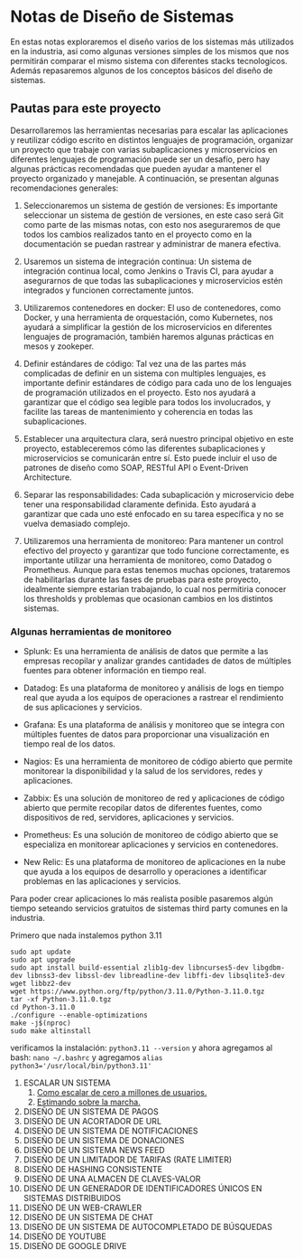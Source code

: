 # Notas de Diseño de Sistemas

En estas notas exploraremos el diseño varios de los sistemas más utilizados en la industria, asi como algunas versiones simples de los mismos que nos permitirán comparar el mismo sistema con diferentes stacks tecnologicos. Además repasaremos algunos de los conceptos básicos del diseño de sistemas.

## Pautas para este proyecto

Desarrollaremos las herramientas necesarias para escalar las aplicaciones y reutilizar código escrito en distintos lenguajes de programación, organizar un proyecto que trabaje con varias subaplicaciones y microservicios en diferentes lenguajes de programación puede ser un desafío, pero hay algunas prácticas recomendadas que pueden ayudar a mantener el proyecto organizado y manejable. A continuación, se presentan algunas recomendaciones generales:

1. Seleccionaremos un sistema de gestión de versiones: Es importante seleccionar un sistema de gestión de versiones, en este caso será Git como parte de las mismas notas, con esto nos aseguraremos de que todos los cambios realizados tanto en el proyecto como en la documentación se puedan rastrear y administrar de manera efectiva.

2. Usaremos un sistema de integración continua: Un sistema de integración continua local, como Jenkins o Travis CI, para ayudar a asegurarnos de que todas las subaplicaciones y microservicios estén integrados y funcionen correctamente juntos.

3. Utilizaremos contenedores en docker: El uso de contenedores, como Docker, y una herramienta de orquestación, como Kubernetes, nos ayudará a simplificar la gestión de los microservicios en diferentes lenguajes de programación, también haremos algunas prácticas en mesos y zookeper.

4. Definir estándares de código: Tal vez una de las partes más complicadas de definir en un sistema con multiples lenguajes, es importante definir estándares de código para cada uno de los lenguajes de programación utilizados en el proyecto. Esto nos ayudará a garantizar que el código sea legible para todos los involucrados, y facilite las tareas de mantenimiento y coherencia en todas las subaplicaciones.

5. Establecer una arquitectura clara, será nuestro principal objetivo en este proyecto, estableceremos cómo las diferentes subaplicaciones y microservicios se comunicarán entre sí. Esto puede incluir el uso de patrones de diseño como SOAP, RESTful API o Event-Driven Architecture.

6. Separar las responsabilidades: Cada subaplicación y microservicio debe tener una responsabilidad claramente definida. Esto ayudará a garantizar que cada uno esté enfocado en su tarea específica y no se vuelva demasiado complejo.

7. Utilizaremos una herramienta de monitoreo: Para mantener un control efectivo del proyecto y garantizar que todo funcione correctamente, es importante utilizar una herramienta de monitoreo, como Datadog o Prometheus. Aunque para estas tenemos muchas opciones, trataremos de habilitarlas durante las fases de pruebas para este proyecto, idealmente siempre estarian trabajando, lo cual nos permitiria conocer los thresholds y problemas que ocasionan cambios en los distintos sistemas.

### Algunas herramientas de monitoreo
- Splunk: Es una herramienta de análisis de datos que permite a las empresas recopilar y analizar grandes cantidades de datos de múltiples fuentes para obtener información en tiempo real.

- Datadog: Es una plataforma de monitoreo y análisis de logs en tiempo real que ayuda a los equipos de operaciones a rastrear el rendimiento de sus aplicaciones y servicios.

- Grafana: Es una plataforma de análisis y monitoreo que se integra con múltiples fuentes de datos para proporcionar una visualización en tiempo real de los datos.

- Nagios: Es una herramienta de monitoreo de código abierto que permite monitorear la disponibilidad y la salud de los servidores, redes y aplicaciones.

- Zabbix: Es una solución de monitoreo de red y aplicaciones de código abierto que permite recopilar datos de diferentes fuentes, como dispositivos de red, servidores, aplicaciones y servicios.

- Prometheus: Es una solución de monitoreo de código abierto que se especializa en monitorear aplicaciones y servicios en contenedores.

- New Relic: Es una plataforma de monitoreo de aplicaciones en la nube que ayuda a los equipos de desarrollo y operaciones a identificar problemas en las aplicaciones y servicios.


Para poder crear aplicaciones lo más realista posible pasaremos algún tiempo seteando servicios gratuitos de sistemas third party comunes en la industria.

Primero que nada instalemos python 3.11
```
sudo apt update
sudo apt upgrade
sudo apt install build-essential zlib1g-dev libncurses5-dev libgdbm-dev libnss3-dev libssl-dev libreadline-dev libffi-dev libsqlite3-dev wget libbz2-dev
wget https://www.python.org/ftp/python/3.11.0/Python-3.11.0.tgz
tar -xf Python-3.11.0.tgz
cd Python-3.11.0
./configure --enable-optimizations
make -j$(nproc)
sudo make altinstall
```
verificamos la instalación:
`python3.11 --version`
y ahora agregamos al bash:
`nano ~/.bashrc`
y agregamos `alias python3='/usr/local/bin/python3.11'`


1. ESCALAR UN SISTEMA
    1. [Como escalar de cero a millones de usuarios.](documentation/como_escalar_de_cero_a_millones_de_usuarios/01_section_escalamiento.md)
    2. [Estimando sobre la marcha.](documentation/como_escalar_de_cero_a_millones_de_usuarios/02_section_estimacion.md)
2. DISEÑO DE UN SISTEMA DE PAGOS
3. DISEÑO DE UN ACORTADOR DE URL
4. DISEÑO DE UN SISTEMA DE NOTIFICACIONES
5. DISEÑO DE UN SISTEMA DE DONACIONES
6. DISEÑO DE UN SISTEMA NEWS FEED
7. DISEÑO DE UN LIMITADOR DE TARIFAS (RATE LIMITER)
8. DISEÑO DE HASHING CONSISTENTE
9. DISEÑO DE UNA ALMACEN DE CLAVES-VALOR
10. DISEÑO DE UN GENERADOR DE IDENTIFICADORES ÚNICOS EN SISTEMAS DISTRIBUIDOS
11. DISEÑO DE UN WEB-CRAWLER
12. DISEÑO DE UN SISTEMA DE CHAT
13. DISEÑO DE UN SISTEMA DE AUTOCOMPLETADO DE BÚSQUEDAS
14. DISEÑO DE YOUTUBE
15. DISEÑO DE GOOGLE DRIVE




